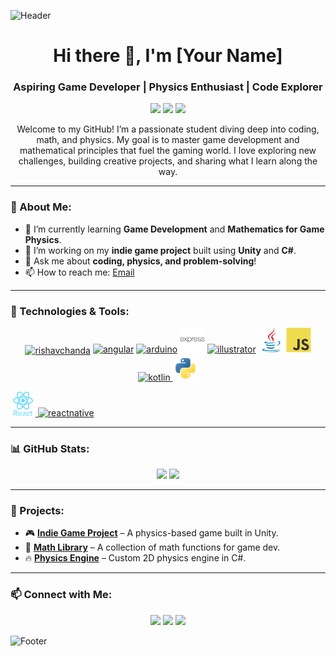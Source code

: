 <!-- Header Banner (You can generate or design a banner using a tool like Canva or use GitHub Gist) -->
![Header](https://your-image-link.com/banner.png)

<h1 align="center">Hi there 👋, I'm [Your Name]</h1>
<h3 align="center">Aspiring Game Developer | Physics Enthusiast | Code Explorer</h3>

<!-- Badges -->
<p align="center">
  <img src="https://img.shields.io/badge/JavaScript-Expert-brightgreen?style=flat-square&logo=javascript">
  <img src="https://img.shields.io/badge/C%23-Game_Dev-yellow?style=flat-square&logo=c-sharp">
  <img src="https://img.shields.io/badge/Python-AI_Enthusiast-blue?style=flat-square&logo=python">
</p>

<!-- Intro Section -->
<p align="center">
  Welcome to my GitHub! I’m a passionate student diving deep into coding, math, and physics. My goal is to master game
  development and mathematical principles that fuel the gaming world. I love exploring new challenges, building creative
  projects, and sharing what I learn along the way.
</p>

---

### 🚀 About Me:

- 🌱 I’m currently learning **Game Development** and **Mathematics for Game Physics**.
- 🔭 I’m working on my **indie game project** built using **Unity** and **C#**.
- 💬 Ask me about **coding, physics, and problem-solving**!
- 📫 How to reach me: [Email](mailto:youremail@example.com)

---

### 🔧 Technologies & Tools:

<p align="center">
  <a href="https://twitter.com/rishavchanda" target="blank"><img align="center" src="https://raw.githubusercontent.com/rahuldkjain/github-profile-readme-generator/master/src/images/icons/Social/twitter.svg"alt="rishavchanda" height="30" width="40" /></a>
  <a href="https://angular.io" target="_blank" rel="noreferrer"> <img src="https://angular.io/assets/images/logos/angular/angular.svg" alt="angular" width="40" height="40" /></a>
  <a href="https://www.arduino.cc/" target="_blank" rel="noreferrer"> <img src="https://cdn.worldvectorlogo.com/logos/arduino-1.svg" alt="arduino" width="40" height="40" /></a>
  <a href="https://expressjs.com" target="_blank" rel="noreferrer"><img src="https://raw.githubusercontent.com/devicons/devicon/master/icons/express/express-original-wordmark.svg" alt="express" width="40" height="40" /></a>
  <a href="https://www.adobe.com/in/products/illustrator.html" target="_blank" rel="noreferrer"> <img src="https://www.vectorlogo.zone/logos/adobe_illustrator/adobe_illustrator-icon.svg" alt="illustrator" width="40" height="40" /></a>
  <a href="https://www.java.com" target="_blank" rel="noreferrer"> <img src="https://raw.githubusercontent.com/devicons/devicon/master/icons/java/java-original.svg" alt="java" width="40" height="40" /></a>
  <a href="https://developer.mozilla.org/en-US/docs/Web/JavaScript" target="_blank" rel="noreferrer"> <img src="https://raw.githubusercontent.com/devicons/devicon/master/icons/javascript/javascript-original.svg" alt="javascript" width="40" height="40" /> </a>
  <a href="https://kotlinlang.org" target="_blank" rel="noreferrer"> <img src="https://www.vectorlogo.zone/logos/kotlinlang/kotlinlang-icon.svg" alt="kotlin" width="40" height="40" /> </a> <a href="https://www.python.org" target="_blank" rel="noreferrer"> <img src="https://raw.githubusercontent.com/devicons/devicon/master/icons/python/python-original.svg" alt="python" width="40" height="40" /> </a>
</p><a href="https://reactjs.org/" target="_blank" rel="noreferrer"> <img
    src="https://raw.githubusercontent.com/devicons/devicon/master/icons/react/react-original-wordmark.svg" alt="react"
    width="40" height="40" />
</a>
<a href="https://reactnative.dev/" target="_blank" rel="noreferrer"> <img
    src="https://reactnative.dev/img/header_logo.svg" alt="reactnative" width="40" height="40" />
</a>

---

### 📊 GitHub Stats:

<p align="center">
  <img src="https://github-readme-stats.vercel.app/api?username=yourusername&show_icons=true&theme=radical">
  <img src="https://github-readme-stats.vercel.app/api/top-langs/?username=yourusername&layout=compact&theme=radical">
</p>

---

### 🌟 Projects:

- 🎮 **[Indie Game Project](https://github.com/yourusername/game-project)** – A physics-based game built in Unity.
- 🧮 **[Math Library](https://github.com/yourusername/math-library)** – A collection of math functions for game dev.
- 🔥 **[Physics Engine](https://github.com/yourusername/physics-engine)** – Custom 2D physics engine in C#.

---

### 📫 Connect with Me:

<p align="center">
  <a href="https://www.linkedin.com/in/yourlinkedin/"><img
      src="https://img.shields.io/badge/-LinkedIn-blue?style=flat-square&logo=Linkedin"></a>
  <a href="https://twitter.com/yourtwitter"><img
      src="https://img.shields.io/badge/-Twitter-blue?style=flat-square&logo=Twitter"></a>
  <a href="mailto:youremail@example.com"><img
      src="https://img.shields.io/badge/-Email-green?style=flat-square&logo=Gmail"></a>
</p>

<!-- Footer Image (optional) -->
![Footer](https://your-image-link.com/footer.png)

